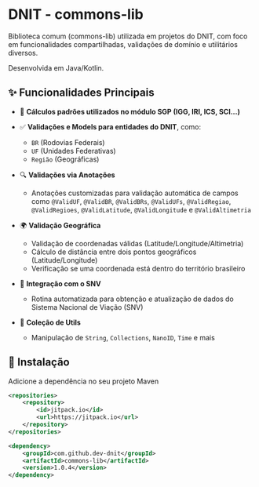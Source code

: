 # DNIT - commons-lib

Biblioteca comum (commons-lib) utilizada em projetos do DNIT, com foco em funcionalidades compartilhadas, validações de domínio e utilitários diversos. 

Desenvolvida em Java/Kotlin.

## ✨ Funcionalidades Principais

- 📐 **Cálculos padrões utilizados no módulo SGP (IGG, IRI, ICS, SCI...)**


- ✅ **Validações e Models para entidades do DNIT**, como:
    - `BR` (Rodovias Federais)
    - `UF` (Unidades Federativas)
    - `Região` (Geográficas)
  

- 🔍 **Validações via Anotações**
    - Anotações customizadas para validação automática de campos como `@ValidUF`, `@ValidBR`, `@ValidBRs`, `@ValidUFs`, `@ValidRegiao`, `@ValidRegioes`, `@ValidLatitude`, `@ValidLongitude` e `@ValidAltimetria`
  

- 🌍 **Validação Geográfica**
    - Validação de coordenadas válidas (Latitude/Longitude/Altimetria)
    - Cálculo de distância entre dois pontos geográficos (Latitude/Longitude)
    - Verificação se uma coordenada está dentro do território brasileiro
  

- 🔄 **Integração com o SNV**
    - Rotina automatizada para obtenção e atualização de dados do Sistema Nacional de Viação (SNV)


- 🧰 **Coleção de Utils**
    - Manipulação de `String`, `Collections`, `NanoID`, `Time` e mais

## 🚀 Instalação

Adicione a dependência no seu projeto Maven
```xml
<repositories>
    <repository>
        <id>jitpack.io</id>
        <url>https://jitpack.io</url>
    </repository>
</repositories>

<dependency>
    <groupId>com.github.dev-dnit</groupId>
    <artifactId>commons-lib</artifactId>
    <version>1.0.4</version>
</dependency>
```
